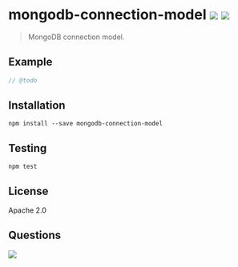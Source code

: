# mongodb-connection-model [![][npm_img]][npm_url] [![][travis_img]][travis_url]

> MongoDB connection model.

## Example

```javascript
// @todo
```

## Installation

```
npm install --save mongodb-connection-model
```

## Testing

```
npm test
```

## License

Apache 2.0

## Questions

[![][gitter_img]][gitter_url]

[travis_img]: https://secure.travis-ci.org/mongodb-js/mongodb-connection-model.svg?branch=master
[travis_url]: https://travis-ci.org/mongodb-js/mongodb-connection-model
[npm_img]: https://img.shields.io/npm/v/mongodb-connection-model.svg
[npm_url]: https://www.npmjs.org/package/mongodb-connection-model
[gitter_img]: https://badges.gitter.im/Join%20Chat.svg
[gitter_url]: http://gitter.im/mongodb-js/mongodb-js
